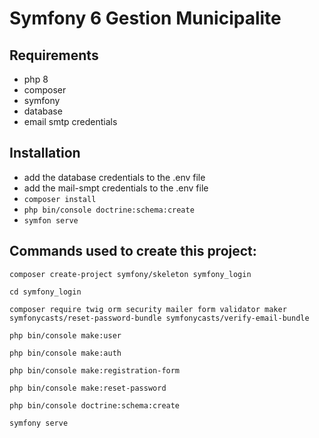 # Symfony 6 Gestion Municipalite


## Requirements
- php 8
- composer
- symfony
- database
- email smtp credentials

## Installation

- add the database credentials to the .env file
- add the mail-smpt credentials to the .env file
- `composer install`
- `php bin/console doctrine:schema:create`
- `symfon serve`


## Commands used to create this project:
`composer create-project symfony/skeleton symfony_login`

`cd symfony_login`

`composer require twig orm security mailer form validator maker symfonycasts/reset-password-bundle symfonycasts/verify-email-bundle`

`php bin/console make:user`

`php bin/console make:auth`

`php bin/console make:registration-form`

`php bin/console make:reset-password`

`php bin/console doctrine:schema:create`

`symfony serve`
